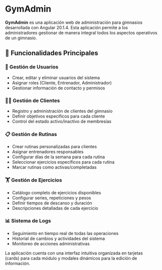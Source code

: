 # GymAdmin

**GymAdmin** es una aplicación web de administración para gimnasios desarrollada con Angular 20.1.4. Esta aplicación permite a los administradores gestionar de manera integral todos los aspectos operativos de un gimnasio.

## 🚀 Funcionalidades Principales

### 👥 Gestión de Usuarios
- Crear, editar y eliminar usuarios del sistema
- Asignar roles (Cliente, Entrenador, Administrador)
- Gestionar información de contacto y permisos

### 🏃‍♂️ Gestión de Clientes
- Registro y administración de clientes del gimnasio
- Definir objetivos específicos para cada cliente
- Control del estado activo/inactivo de membresías

### 📋 Gestión de Rutinas
- Crear rutinas personalizadas para clientes
- Asignar entrenadores responsables
- Configurar días de la semana para cada rutina
- Seleccionar ejercicios específicos para cada rutina
- Marcar rutinas como activas/completadas

### 🏋️ Gestión de Ejercicios
- Catálogo completo de ejercicios disponibles
- Configurar series, repeticiones y pesos
- Definir tiempos de descanso y duración
- Descripciones detalladas de cada ejercicio

### 📊 Sistema de Logs
- Seguimiento en tiempo real de todas las operaciones
- Historial de cambios y actividades del sistema
- Monitoreo de acciones administrativas

La aplicación cuenta con una interfaz intuitiva organizada en tarjetas (cards) para cada módulo y modales dinámicos para la edición de información.
